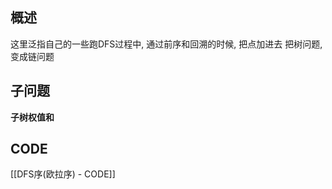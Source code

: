 ## 概述
这里泛指自己的一些跑DFS过程中, 通过前序和回溯的时候, 把点加进去
把树问题, 变成链问题


## 子问题
**子树权值和**


## CODE

[[DFS序(欧拉序) - CODE]]